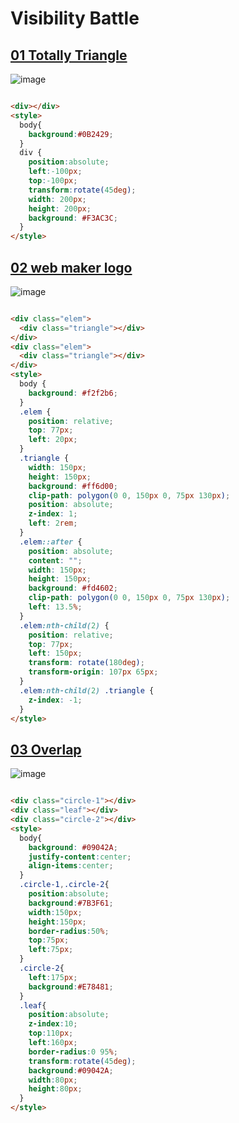 # Visibility Battle

## [01 Totally Triangle](https://cssbattle.dev/play/13)
![image](https://github.com/chavikothari2711/CSS-Battle-solution/assets/61689704/da392bf8-cbb1-4d4b-a0cc-9b6f0edc36d0)

```html

<div></div>
<style>
  body{
    background:#0B2429;
  }
  div {
    position:absolute;
    left:-100px;
    top:-100px;    
    transform:rotate(45deg);
    width: 200px;
    height: 200px;
    background: #F3AC3C;
  }
</style>

```

## [02 web maker logo](https://cssbattle.dev/play/14)
![image](https://github.com/chavikothari2711/CSS-Battle-solution/assets/61689704/de0b6ef2-bab3-4251-8ead-86152cb28028)

```html

<div class="elem">
  <div class="triangle"></div>
</div>
<div class="elem">
  <div class="triangle"></div>
</div>
<style>
  body {
    background: #f2f2b6;
  }
  .elem {
    position: relative;
    top: 77px;
    left: 20px;
  }
  .triangle {
    width: 150px;
    height: 150px;
    background: #ff6d00;
    clip-path: polygon(0 0, 150px 0, 75px 130px);
    position: absolute;
    z-index: 1;
    left: 2rem;
  }
  .elem::after {
    position: absolute;
    content: "";
    width: 150px;
    height: 150px;
    background: #fd4602;
    clip-path: polygon(0 0, 150px 0, 75px 130px);
    left: 13.5%;
  }
  .elem:nth-child(2) {
    position: relative;
    top: 77px;
    left: 150px;
    transform: rotate(180deg);
    transform-origin: 107px 65px;
  }
  .elem:nth-child(2) .triangle {
    z-index: -1;
  }
</style>

```

## [03 Overlap](https://cssbattle.dev/play/15)
![image](https://github.com/chavikothari2711/CSS-Battle-solution/assets/61689704/8997448f-79aa-4960-b32d-68adef8c554e)

```html

<div class="circle-1"></div>
<div class="leaf"></div>
<div class="circle-2"></div>
<style>
  body{
    background: #09042A;
    justify-content:center;
    align-items:center;
  }
  .circle-1,.circle-2{
    position:absolute;
    background:#7B3F61;
    width:150px;
    height:150px;
    border-radius:50%;
    top:75px;
    left:75px;
  }
  .circle-2{
    left:175px;
    background:#E78481;
  }
  .leaf{
    position:absolute;
    z-index:10;
    top:110px;
    left:160px;
    border-radius:0 95%;
    transform:rotate(45deg);
    background:#09042A;
    width:80px;
    height:80px;
  }
</style>

```
